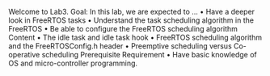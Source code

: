 Welcome to Lab3.
Goal: In this lab, we are expected to ...
• Have a deeper look in FreeRTOS tasks
• Understand the task scheduling algorithm in the FreeRTOS
• Be able to configure the FreeRTOS scheduling algorithm
Content
• The idle task and idle task hook
• FreeRTOS scheduling algorithm and the FreeRTOSConfig.h header
• Preemptive scheduling versus Co-operative scheduling
Prerequisite Requirement
• Have basic knowledge of OS and micro-controller programming.
